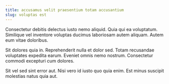 ```yaml
---
title: accusamus velit praesentium totam accusantium
slug: voluptas est
---
```


Consectetur debitis delectus iusto nemo aliquid. Quia qui ea voluptatum. Similique vel inventore voluptas ducimus laboriosam autem aliquam. Autem eum vitae doloribus.

Sit dolores quia in. Reprehenderit nulla et dolor sed. Totam recusandae voluptates expedita earum. Eveniet omnis nemo nostrum. Consectetur commodi excepturi cum dolores.

Sit vel sed sint error aut. Nisi vero id iusto quo quia enim. Est minus suscipit molestias natus quia aut.
